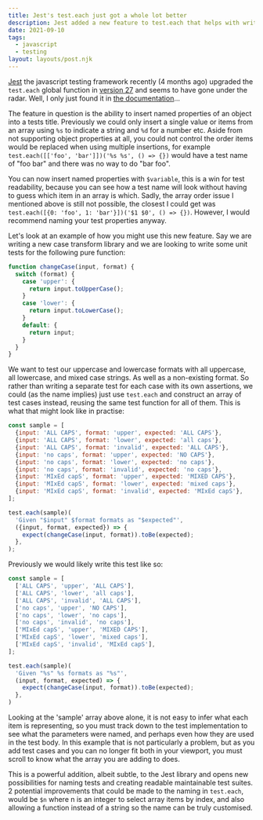 ```yaml
---
title: Jest's test.each just got a whole lot better
description: Jest added a new feature to test.each that helps with writing readable and maintainable tests.
date: 2021-09-10
tags:
  - javascript
  - testing
layout: layouts/post.njk
---
```

[Jest](https://jestjs.io/) the javascript testing framework recently (4 months ago) upgraded the `test.each` global function in [version 27](https://github.com/facebook/jest/releases#:~:text=Add%20support%20for%20interpolation%20with%20object%20properties) and seems to have gone under the radar. Well, I only just found it in [the documentation](https://jestjs.io/docs/api#1-testeachtablename-fn-timeout)...

The feature in question is the ability to insert named properties of an object into a tests title. Previously we could only insert a single value or items from an array using `%s` to indicate a string and `%d` for a number etc. Aside from not supporting object properties at all, you could not control the order items would be replaced when using multiple insertions, for example `test.each([['foo', 'bar']])('%s %s', () => {})` would have a test name of "foo bar" and there was no way to do "bar foo".

You can now insert named properties with `$variable`, this is a win for test readability, because you can see how a test name will look without having to guess which item in an array is which. Sadly, the array order issue I mentioned above is still not possible, the closest I could get was `test.each([{0: 'foo', 1: 'bar'}])('$1 $0', () => {})`. However, I would recommend naming your test properties anyway.

Let's look at an example of how you might use this new feature. Say we are writing a new case transform library and we are looking to write some unit tests for the following pure function:
```javascript
function changeCase(input, format) {
  switch (format) {
    case 'upper': {
      return input.toUpperCase();
    }
    case 'lower': {
      return input.toLowerCase();
    }
    default: {
      return input;
    }
  }
}
```
We want to test our uppercase and lowercase formats with all uppercase, all lowercase, and mixed case strings. As well as a non-existing format. So rather than writing a separate test for each case with its own assertions, we could (as the name implies) just use `test.each` and construct an array of test cases instead, reusing the same test function for all of them. This is what that might look like in practise:
```javascript
const sample = [
  {input: 'ALL CAPS', format: 'upper', expected: 'ALL CAPS'},
  {input: 'ALL CAPS', format: 'lower', expected: 'all caps'},
  {input: 'ALL CAPS', format: 'invalid', expected: 'ALL CAPS'},
  {input: 'no caps', format: 'upper', expected: 'NO CAPS'},
  {input: 'no caps', format: 'lower', expected: 'no caps'},
  {input: 'no caps', format: 'invalid', expected: 'no caps'},
  {input: 'MIxEd capS', format: 'upper', expected: 'MIXED CAPS'},
  {input: 'MIxEd capS', format: 'lower', expected: 'mixed caps'},
  {input: 'MIxEd capS', format: 'invalid', expected: 'MIxEd capS'},
];

test.each(sample)(
  'Given "$input" $format formats as "$expected"',
  ({input, format, expected}) => {
    expect(changeCase(input, format)).toBe(expected);
  },
);
```
Previously we would likely write this test like so:
```javascript
const sample = [
  ['ALL CAPS', 'upper', 'ALL CAPS'],
  ['ALL CAPS', 'lower', 'all caps'],
  ['ALL CAPS', 'invalid', 'ALL CAPS'],
  ['no caps', 'upper', 'NO CAPS'],
  ['no caps', 'lower', 'no caps'],
  ['no caps', 'invalid', 'no caps'],
  ['MIxEd capS', 'upper', 'MIXED CAPS'],
  ['MIxEd capS', 'lower', 'mixed caps'],
  ['MIxEd capS', 'invalid', 'MIxEd capS'],
];

test.each(sample)(
  'Given "%s" %s formats as "%s"',
  (input, format, expected) => {
    expect(changeCase(input, format)).toBe(expected);
  },
)
```
Looking at the 'sample' array above alone, it is not easy to infer what each item is representing, so you must track down to the test implementation to see what the parameters were named, and perhaps even how they are used in the test body. In this example that is not particularly a problem, but as you add test cases and you can no longer fit both in your viewport, you must scroll to know what the array you are adding to does.

This is a powerful addition, albeit subtle, to the Jest library and opens new possibilities for naming tests and creating readable maintainable test suites. 2 potential improvements that could be made to the naming in `test.each`, would be `$n` where n is an integer to select array items by index, and also allowing a function instead of a string so the name can be truly customised.